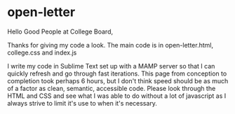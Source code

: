 # open-letter
Hello Good People at College Board,

Thanks for giving my code a look. The main code is in open-letter.html, college.css and index.js

I write my code in Sublime Text set up with a MAMP server so that I can quickly refresh and go through fast iterations. This page from conception to completion took perhaps 6 hours, but I don't think speed should be as much of a factor as clean, semantic, accessible code. Please look through the HTML and CSS and see what I was able to do without a lot of javascript as I always strive to limit it's use to when it's necessary.
